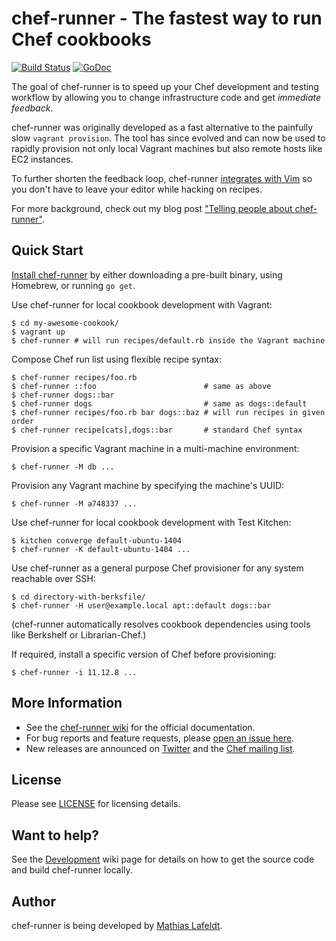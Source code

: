 # chef-runner - The fastest way to run Chef cookbooks

[![Build Status](https://travis-ci.org/mlafeldt/chef-runner.svg?branch=master)](https://travis-ci.org/mlafeldt/chef-runner)
[![GoDoc](https://godoc.org/github.com/mlafeldt/chef-runner?status.svg)](https://godoc.org/github.com/mlafeldt/chef-runner)

The goal of chef-runner is to speed up your Chef development and testing
workflow by allowing you to change infrastructure code and get *immediate
feedback*.

chef-runner was originally developed as a fast alternative to the painfully slow
`vagrant provision`. The tool has since evolved and can now be used to rapidly
provision not only local Vagrant machines but also remote hosts like EC2
instances.

To further shorten the feedback loop, chef-runner [integrates with Vim][vim] so
you don't have to leave your editor while hacking on recipes.

For more background, check out my blog post ["Telling people about
chef-runner"][blog].

## Quick Start

[Install chef-runner][installation] by either downloading a pre-built binary,
using Homebrew, or running `go get`.

Use chef-runner for local cookbook development with Vagrant:

    $ cd my-awesome-cookook/
    $ vagrant up
    $ chef-runner # will run recipes/default.rb inside the Vagrant machine

Compose Chef run list using flexible recipe syntax:

    $ chef-runner recipes/foo.rb
    $ chef-runner ::foo                        # same as above
    $ chef-runner dogs::bar
    $ chef-runner dogs                         # same as dogs::default
    $ chef-runner recipes/foo.rb bar dogs::baz # will run recipes in given order
    $ chef-runner recipe[cats],dogs::bar       # standard Chef syntax

Provision a specific Vagrant machine in a multi-machine environment:

    $ chef-runner -M db ...

Provision any Vagrant machine by specifying the machine's UUID:

    $ chef-runner -M a748337 ...

Use chef-runner for local cookbook development with Test Kitchen:

    $ kitchen converge default-ubuntu-1404
    $ chef-runner -K default-ubuntu-1404 ...

Use chef-runner as a general purpose Chef provisioner for any system reachable
over SSH:

    $ cd directory-with-berksfile/
    $ chef-runner -H user@example.local apt::default dogs::bar

(chef-runner automatically resolves cookbook dependencies using tools like
Berkshelf or Librarian-Chef.)

If required, install a specific version of Chef before provisioning:

    $ chef-runner -i 11.12.8 ...

## More Information

* See the [chef-runner wiki][wiki] for the official documentation.
* For bug reports and feature requests, please [open an issue here][issues].
* New releases are announced on [Twitter] and the [Chef mailing list][list].

## License

Please see [LICENSE](/LICENSE) for licensing details.

## Want to help?

See the [Development] wiki page for details on how to get the source code and
build chef-runner locally.

## Author

chef-runner is being developed by [Mathias Lafeldt][twitter].


[blog]: http://mlafeldt.github.io/blog/telling-people-about-chef-runner/
[development]: https://github.com/mlafeldt/chef-runner/wiki/Development
[installation]: https://github.com/mlafeldt/chef-runner/wiki/Installation
[issues]: https://github.com/mlafeldt/chef-runner/issues
[list]: http://lists.opscode.com/sympa/info/chef
[twitter]: https://twitter.com/mlafeldt
[vim]: https://github.com/mlafeldt/chef-runner/wiki/Vim
[wiki]: https://github.com/mlafeldt/chef-runner/wiki
